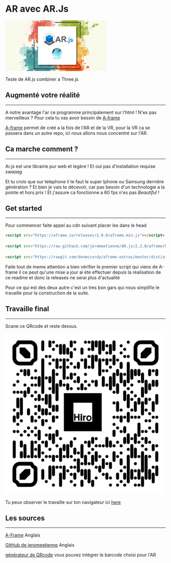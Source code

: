# AR avec AR.Js

![QRcode](./assetsMd/logo.jpeg)

Teste de AR.js combiner a Three.js

## Augmenté votre réalité
<hr>

A notre avantage l'ar ce programme principalement sur l'html ! N'es pas merveilleux ? Pour cela tu vas avoir besoin de [A-frame](https://aframe.io/docs/1.0.0/introduction/)

[A-frame](https://aframe.io/docs/1.0.0/introduction/) permet de créé a la fois de l'AR et de la VR, pour la VR ca se passera dans un autre repo, ici nous allons nous concentré sur l'AR.

## Ca marche comment ?
<hr>

Ar.js est une librairie pur web et legère ! Et oui pas d'installation requise *swaaag*

Et tu crois que sur telephone il te faut le super Iphone ou Samsung dernière génération ? Et bien je vais te décevoir, car pas besoin d'un technologie a la pointe et hors prix ! Et j'assure ca fonctionne a 60 fps n'es pas *Beautiful* !

## Get started
<hr>
Pour commencer faite appel au cdn suivant placer les dans le head

``` html
<script src="https://aframe.io/releases/1.0.0/aframe.min.js"></script>

<script src="https://raw.githack.com/jeromeetienne/AR.js/2.2.0/aframe/build/aframe-ar.js"></script>

<script src="https://rawgit.com/donmccurdy/aframe-extras/master/dist/aframe-extras.loaders.min.js"></script>
```

Faite tout de meme attention a bien vérifier le premier script qui viens de A-frame il ce peut qu'une mise a jour ai été effectuer depuis la réalisation de ce readme et donc la releases ne serai plus d'actualité

Pour ce qui est des deux autre c'est un tres bon gars qui nous simplifie le travaille pour la construction de la suite.


## Travaille final
<hr>

Scane ce QRcode et reste dessus.

![QRcode](./assetsMd/qr-code.png)


Tu peux observer le travaille sur ton navigateur ici [here](https://vincent-120.github.io/AR/)

## Les sources 
<hr>

[A-Frame](https://aframe.io/docs/1.0.0/introduction/) Anglais

[GitHub de jeromeetienne](https://github.com/jeromeetienne/AR.js/blob/master/README.md) Anglais

[générateur de QRcode](https://www.qrcode-monkey.com/) vous pouvez intégrer le barcode choisi pour l'AR
